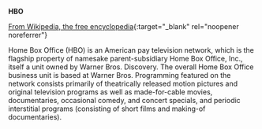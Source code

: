<!-- markdownlint-disable MD041-->
**HBO**<br>

[From Wikipedia, the free encyclopedia](https://en.wikipedia.org/wiki/HBO){:target="\_blank" rel="noopener noreferrer"}

Home Box Office (HBO) is an American pay television network, which is the flagship property of namesake parent-subsidiary Home Box Office, Inc., itself a unit owned by Warner Bros. Discovery. The overall Home Box Office business unit is based at Warner Bros. Programming featured on the network consists primarily of theatrically released motion pictures and original television programs as well as made-for-cable movies, documentaries, occasional comedy, and concert specials, and periodic interstitial programs (consisting of short films and making-of documentaries).
<!-- markdownlint-enable MD041-->

